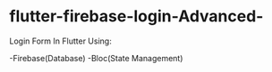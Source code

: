 # flutter-firebase-login-Advanced-

Login Form In Flutter Using:

  -Firebase(Database)
  -Bloc(State Management)


 
